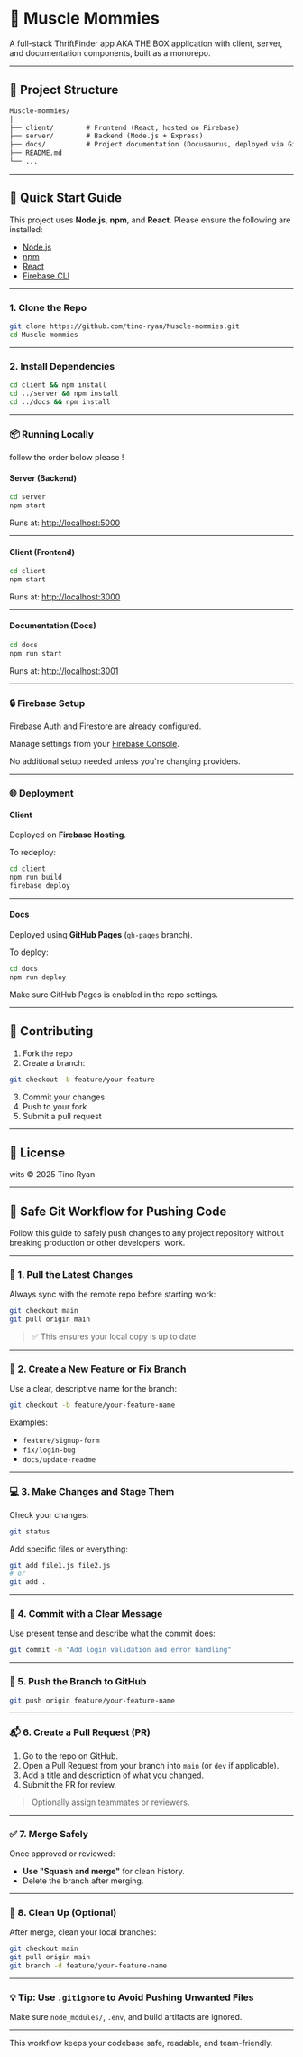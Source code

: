 # 💪 Muscle Mommies

A full-stack ThriftFinder app AKA THE BOX application with client, server, and documentation components, built as a monorepo.

---

## 🧱 Project Structure

```txt
Muscle-mommies/
│
├── client/        # Frontend (React, hosted on Firebase)
├── server/        # Backend (Node.js + Express)
├── docs/          # Project documentation (Docusaurus, deployed via GitHub Pages)
├── README.md
└── ...
```

---

## 🚀 Quick Start Guide

This project uses **Node.js**, **npm**, and **React**. Please ensure the following are installed:

- [Node.js](https://nodejs.org/)
- [npm](https://www.npmjs.com/)
- [React](https://react.dev/)
- [Firebase CLI](https://firebase.google.com/docs/cli)

---

### 1. Clone the Repo

```bash
git clone https://github.com/tino-ryan/Muscle-mommies.git
cd Muscle-mommies
```

---

### 2. Install Dependencies

```bash
cd client && npm install
cd ../server && npm install
cd ../docs && npm install
```

---

### 📦 Running Locally

follow the order below please !

#### Server (Backend)

```bash
cd server
npm start
```

Runs at: [http://localhost:5000](http://localhost:3000)

---


#### Client (Frontend)

```bash
cd client
npm start
```

Runs at: [http://localhost:3000](http://localhost:3001)

---


#### Documentation (Docs)

```bash
cd docs
npm run start
```

Runs at: [http://localhost:3001](http://localhost:3002)

---

### 🔒 Firebase Setup

Firebase Auth and Firestore are already configured.

Manage settings from your [Firebase Console](https://console.firebase.google.com/).

No additional setup needed unless you're changing providers.

---

### 🌐 Deployment

#### Client

Deployed on **Firebase Hosting**.

To redeploy:

```bash
cd client
npm run build
firebase deploy
```

---

#### Docs

Deployed using **GitHub Pages** (`gh-pages` branch).

To deploy:

```bash
cd docs
npm run deploy
```

Make sure GitHub Pages is enabled in the repo settings.

---

## 🤝 Contributing

1. Fork the repo
2. Create a branch:

```bash
git checkout -b feature/your-feature
```

3. Commit your changes
4. Push to your fork
5. Submit a pull request

---

## 📄 License

wits © 2025 Tino Ryan

---

## 🔐 Safe Git Workflow for Pushing Code

Follow this guide to safely push changes to any project repository without breaking production or other developers' work.

---

### 🧱 1. Pull the Latest Changes

Always sync with the remote repo before starting work:

```bash
git checkout main
git pull origin main
```

> ✅ This ensures your local copy is up to date.

---

### 🌿 2. Create a New Feature or Fix Branch

Use a clear, descriptive name for the branch:

```bash
git checkout -b feature/your-feature-name
```

Examples:

- `feature/signup-form`
- `fix/login-bug`
- `docs/update-readme`

---

### 💻 3. Make Changes and Stage Them

Check your changes:

```bash
git status
```

Add specific files or everything:

```bash
git add file1.js file2.js
# or
git add .
```

---

### 📝 4. Commit with a Clear Message

Use present tense and describe what the commit does:

```bash
git commit -m "Add login validation and error handling"
```

---

### 🚀 5. Push the Branch to GitHub

```bash
git push origin feature/your-feature-name
```

---

### 📬 6. Create a Pull Request (PR)

1. Go to the repo on GitHub.
2. Open a Pull Request from your branch into `main` (or `dev` if applicable).
3. Add a title and description of what you changed.
4. Submit the PR for review.

> Optionally assign teammates or reviewers.

---

### ✅ 7. Merge Safely

Once approved or reviewed:

- **Use "Squash and merge"** for clean history.
- Delete the branch after merging.

---

### 🧹 8. Clean Up (Optional)

After merge, clean your local branches:

```bash
git checkout main
git pull origin main
git branch -d feature/your-feature-name
```

---

### 💡 Tip: Use `.gitignore` to Avoid Pushing Unwanted Files

Make sure `node_modules/`, `.env`, and build artifacts are ignored.

---

This workflow keeps your codebase safe, readable, and team-friendly.
